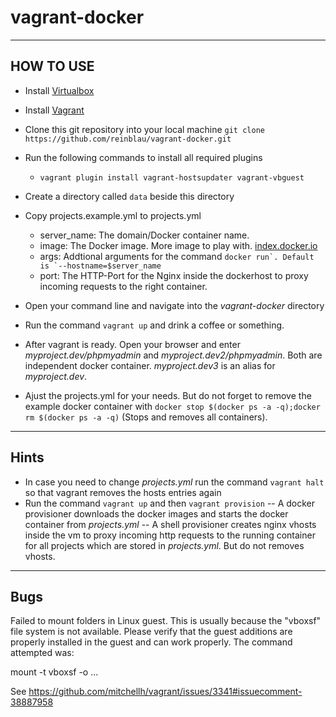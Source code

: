 vagrant-docker
==============

----------
HOW TO USE
----------

 - Install [Virtualbox](https://www.virtualbox.org/wiki/Downloads "Virtualbox download page")

 - Install [Vagrant](http://www.vagrantup.com/downloads.html "Vagrant download page")

- Clone this git repository into your local machine
  ``git clone https://github.com/reinblau/vagrant-docker.git``

- Run the following commands to install all required plugins
  - ``vagrant plugin install vagrant-hostsupdater vagrant-vbguest``
 
- Create a directory called ``data`` beside this directory

- Copy projects.example.yml to projects.yml
    - server_name: The domain/Docker container name.
    - image: The Docker image. More image to play with. [index.docker.io](https://index.docker.io/ "index.docker.io - Docker images repositories")
    - args: Addtional arguments for the command ``docker run`. Default is `--hostname=$server_name``
    - port: The HTTP-Port for the Nginx inside the dockerhost to proxy incoming requests to the right container.

- Open your command line and navigate into the *vagrant-docker* directory

- Run the command ``vagrant up`` and drink a coffee or something.

- After vagrant is ready. Open your browser and enter *myproject.dev/phpmyadmin* and *myproject.dev2/phpmyadmin*.  Both are independent docker container. *myproject.dev3* is an alias for *myproject.dev*.

- Ajust the projects.yml for your needs. But do not forget to remove the example docker container with ``docker stop $(docker ps -a -q);docker rm $(docker ps -a -q)`` (Stops and removes all containers).

----------
Hints
----------
- In case you need to change *projects.yml* run the command ``vagrant halt`` so that vagrant removes the hosts entries again
- Run the command ``vagrant up`` and then ``vagrant provision``
    -- A docker provisioner downloads the docker images and starts the docker container from *projects.yml*
    -- A shell provisioner creates nginx vhosts inside the vm to proxy incoming http requests to the running container for all projects which are stored in *projects.yml*. But do not removes vhosts.


---------
Bugs
---------

Failed to mount folders in Linux guest. This is usually because
the "vboxsf" file system is not available. Please verify that
the guest additions are properly installed in the guest and
can work properly. The command attempted was:

mount -t vboxsf -o ...


See https://github.com/mitchellh/vagrant/issues/3341#issuecomment-38887958
